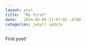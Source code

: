 ```yaml
---
layout: post
title:  "My first"
date:   2024-06-06 21:07:02 -0700
categories: jekyll update
---
```


First post!